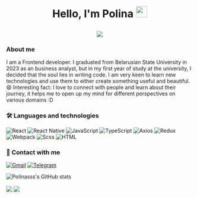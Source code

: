 <h1 align="center">Hello, I'm Polina <img src="https://user-images.githubusercontent.com/39955420/147578264-bae0526c-028a-49d2-8af8-d08bb4edbd2a.gif" height="30" width="30"></h1>
<h2 align="center"><img src="https://user-images.githubusercontent.com/77494184/227190139-6595c1df-ff1b-4e6f-8839-400189836104.png"></h2>

### About me
I am a Frontend developer. I graduated from Belarusian State University in 2023 as an business analyst, but in my first year of study at the university, I decided that the soul lies in writing code. I am very keen to learn new technologies and use them to either create something useful and beautiful.   
😄 Interesting fact: I love to connect with people and learn about their journey, it helps me to open up my mind for different perspectives on various domains :D

### 🛠 Languages and technologies
![React](https://img.shields.io/badge/-React-090909?style=for-the-badge&logo=react)
![React Native](https://img.shields.io/badge/-React-090909?style=for-the-badge&logo=react)
![JavaScript](https://img.shields.io/badge/-javascript-090909?style=for-the-badge&logo=javascript)
![TypeScript](https://img.shields.io/badge/-typescript-090909?style=for-the-badge&logo=typescript)
![Axios](https://img.shields.io/badge/-axios-090909?style=for-the-badge&logo=axios)
![Redux](https://img.shields.io/badge/-Redux-090909?style=for-the-badge&logo=redux)
![Webpack](https://img.shields.io/badge/-Webpack-090909?style=for-the-badge&logo=webpack)
![Scss](https://img.shields.io/badge/-scss-090909?style=for-the-badge&logo=sass)
![HTML](https://img.shields.io/badge/-HTML5-090909?style=for-the-badge&logo=HTML5)

### 📱 Contact with me
[![Gmail](https://img.shields.io/badge/-gmail-090909?style=for-the-badge&logo=gmail)](mailto:polina129889@gmail.com)
[![Telegram](https://img.shields.io/badge/-telegram-090909?style=for-the-badge&logo=telegram)](https://t.me/PolinaGushcha)

![Polinasss's GitHub stats](https://github-readme-stats-sigma-five.vercel.app/api?username=polinasss&show_icons=true&theme=radical&count_private=true)

<a align="center" href="https://github.com/Polinasss"></a>
<img align="center" src="http://github-profile-summary-cards.vercel.app/api/cards/profile-details?username=Polinasss&theme=radical&layout=compact" />
<img align="center" src="http://github-profile-summary-cards.vercel.app/api/cards/repos-per-language?username=Polinasss&theme=radical" />
